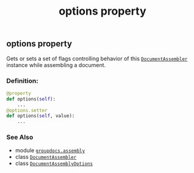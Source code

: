 ﻿---
title: options property
second_title: GroupDocs.Assembly for Python via .NET API References
description: 
type: docs
url: /python-net/groupdocs.assembly/documentassembler/options/
is_root: false
weight: 60
---

## options property


Gets or sets a set of flags controlling behavior of this [`DocumentAssembler`](/assembly/python-net/groupdocs.assembly/documentassembler) instance 
while assembling a document.
### Definition:
```python
@property
def options(self):
    ...
@options.setter
def options(self, value):
    ...
```

### See Also
* module [`groupdocs.assembly`](../../)
* class [`DocumentAssembler`](/assembly/python-net/groupdocs.assembly/documentassembler)
* class [`DocumentAssemblyOptions`](/assembly/python-net/groupdocs.assembly/documentassemblyoptions)
